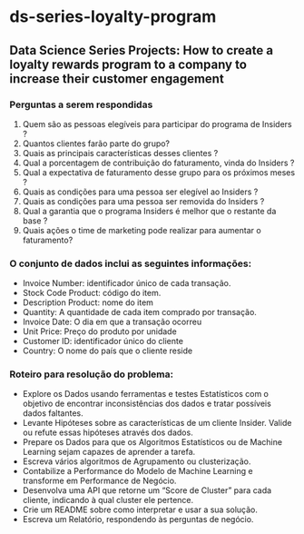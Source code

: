 # ds-series-loyalty-program

## Data Science Series Projects: How to create a loyalty rewards program to a company to increase their customer engagement 

### Perguntas a serem respondidas

1. Quem são as pessoas elegíveis para participar do programa de Insiders ?
2. Quantos clientes farão parte do grupo?
3. Quais as principais características desses clientes ?
4. Qual a porcentagem de contribuição do faturamento, vinda do Insiders ?
5. Qual a expectativa de faturamento desse grupo para os próximos meses ?
6. Quais as condições para uma pessoa ser elegível ao Insiders ?
7. Quais as condições para uma pessoa ser removida do Insiders ?
8. Qual a garantia que o programa Insiders é melhor que o restante da base ?
9. Quais ações o time de marketing pode realizar para aumentar o faturamento?


### O conjunto de dados inclui as seguintes informações:

- Invoice Number: identificador único de cada transação.
- Stock Code Product: código do item.
- Description Product: nome do item
- Quantity: A quantidade de cada item comprado por transação.
- Invoice Date: O dia em que a transação ocorreu
- Unit Price: Preço do produto por unidade
- Customer ID: identificador único do cliente
- Country: O nome do país que o cliente reside

### Roteiro para resolução do problema:

- Explore os Dados usando ferramentas e testes Estatísticos com o objetivo de encontrar inconsistências dos dados e tratar possíveis dados faltantes.
- Levante Hipóteses sobre as características de um cliente Insider. Valide ou refute essas hipóteses através dos dados.
- Prepare os Dados para que os Algoritmos Estatísticos ou de Machine Learning sejam capazes de aprender a tarefa.
- Escreva vários algoritmos de Agrupamento ou clusterização.
- Contabilize a Performance do Modelo de Machine Learning e transforme em Performance de Negócio.
- Desenvolva uma API que retorne um “Score de Cluster” para cada cliente, indicando à qual cluster ele pertence.
- Crie um README sobre como interpretar e usar a sua solução.
- Escreva um Relatório, respondendo às perguntas de negócio.
